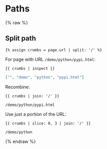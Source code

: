 # Paths

{% raw %}

## Split path

```liquid
{% assign crumbs = page.url | split: '/' %}
```

For page with URL `/demo/python/pypi.html`:

```liquid
{{ crumbs | inspect }}
```

```json
["", "demo", "python", "pypi.html"] 
```

Recombine:

```liquid
{{ crumbs | join: '/' }}
```
```
/demo/python/pypi.html
```

Use just a portion of the URL:

```liquid
{{ crumbs | slice: 0, 3 | join: '/' }}
```

```
/demo/python
```

{% endraw %}
